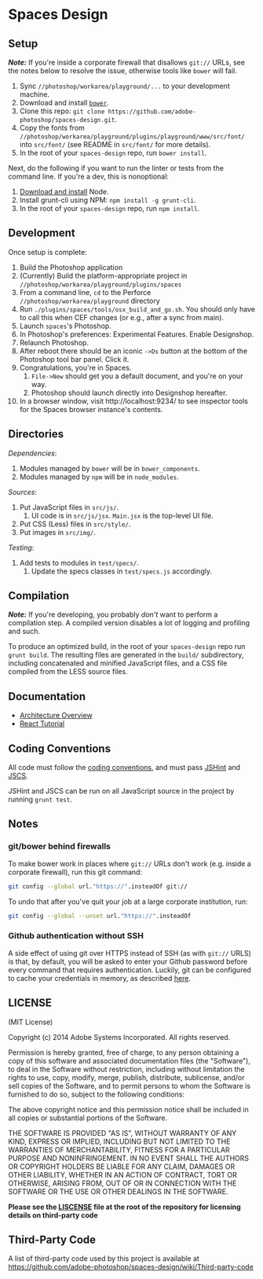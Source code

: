 Spaces Design
=================

Setup
-----

***Note:*** If you're inside a corporate firewall that disallows `git://` URLs, see the notes below to resolve the issue, otherwise tools like `bower` will fail.

1. Sync `//photoshop/workarea/playground/...` to your development machine.
2. Download and install [`bower`](http://bower.io/).
3. Clone this repo: `git clone https://github.com/adobe-photoshop/spaces-design.git`.
4. Copy the fonts from `//photoshop/workarea/playground/plugins/playground/www/src/font/` into `src/font/` (see README in `src/font/` for more details).
5. In the root of your `spaces-design` repo, run `bower install`.

Next, do the following if you want to run the linter or tests from the command line. If you're a dev, this is nonoptional:

1. [Download and install](http://nodejs.org/download/) Node.
2. Install grunt-cli using NPM: `npm install -g grunt-cli`.
3. In the root of your `spaces-design` repo, run `npm install`.

Development
-----------

Once setup is complete:

1. Build the Photoshop application
2. (Currently) Build the platform-appropriate project in `//photoshop/workarea/playground/plugins/spaces`
3. From a command line, `cd` to the Perforce `//photoshop/workarea/playground` directory
4. Run `./plugins/spaces/tools/osx_build_and_go.sh`. You should only have to call this when CEF changes (or e.g., after a sync from main).
5. Launch `spaces`'s Photoshop.
6. In Photoshop's preferences: Experimental Features. Enable Designshop.
7. Relaunch Photoshop.
8. After reboot there should be an iconic `->Ds` button at the bottom of the Photoshop tool bar panel. Click it.
9. Congratulations, you're in Spaces.
    1. `File->New` should get you a default document, and you're on your way.
    2. Photoshop should launch directly into Designshop hereafter.
10. In a browser window, visit http://localhost:9234/ to see inspector tools for the Spaces browser instance's contents.

Directories
-----------

_Dependencies_:

1. Modules managed by `bower` will be in `bower_components`.
2. Modules managed by `npm` will be in `node_modules`. 

_Sources_:

1. Put JavaScript files in `src/js/`.
    1. UI code is in `src/js/jsx`. `Main.jsx` is the top-level UI file.
2. Put CSS (Less) files in `src/style/`.
3. Put images in `src/img/`.

_Testing_:

1. Add tests to modules in `test/specs/`.
    1. Update the specs classes in `test/specs.js` accordingly.

Compilation
-----------

***Note:*** If you're developing, you probably _don't_ want to perform a compilation step. A compiled version disables a lot of logging and profiling and such.

To produce an optimized build, in the root of your `spaces-design` repo run `grunt build`. The resulting files are generated in the `build/` subdirectory, including concatenated and minified JavaScript files, and a CSS file compiled from the LESS source files. 

Documentation
--------------------------

 - [Architecture Overview](https://github.com/adobe-photoshop/spaces-design/wiki/Designshop-Architecture)
 - [React Tutorial](http://facebook.github.io/react/docs/tutorial.html)

Coding Conventions
------------------

All code must follow the [coding conventions](https://github.com/adobe-photoshop/spaces-design/wiki/Coding-Conventions), and must pass [JSHint](http://www.jshint.com/) and [JSCS](https://github.com/jscs-dev/node-jscs).

JSHint and JSCS can be run on all JavaScript source in the project by running `grunt test`. 

Notes
-----

### git/bower behind firewalls

To make bower work in places where `git://` URLs don't work (e.g. inside a corporate firewall), run this git command:

```bash
git config --global url."https://".insteadOf git://
```

To undo that after you've quit your job at a large corporate institution, run:

```bash
git config --global --unset url."https://".insteadOf
```

### Github authentication without SSH

A side effect of using git over HTTPS instead of SSH (as with `git://` URLS) is that, by default, you will be asked to enter your Github password before every command that requires authentication. Luckily, git can be configured to cache your credentials in memory, as described [here](https://help.github.com/articles/caching-your-github-password-in-git/).

LICENSE
-------

(MIT License)

Copyright (c) 2014 Adobe Systems Incorporated. All rights reserved.
 
Permission is hereby granted, free of charge, to any person obtaining a
copy of this software and associated documentation files (the "Software"), 
to deal in the Software without restriction, including without limitation 
the rights to use, copy, modify, merge, publish, distribute, sublicense, 
and/or sell copies of the Software, and to permit persons to whom the 
Software is furnished to do so, subject to the following conditions:
 
The above copyright notice and this permission notice shall be included in
all copies or substantial portions of the Software.
 
THE SOFTWARE IS PROVIDED "AS IS", WITHOUT WARRANTY OF ANY KIND, EXPRESS OR
IMPLIED, INCLUDING BUT NOT LIMITED TO THE WARRANTIES OF MERCHANTABILITY, 
FITNESS FOR A PARTICULAR PURPOSE AND NONINFRINGEMENT. IN NO EVENT SHALL THE
AUTHORS OR COPYRIGHT HOLDERS BE LIABLE FOR ANY CLAIM, DAMAGES OR OTHER 
LIABILITY, WHETHER IN AN ACTION OF CONTRACT, TORT OR OTHERWISE, ARISING 
FROM, OUT OF OR IN CONNECTION WITH THE SOFTWARE OR THE USE OR OTHER 
DEALINGS IN THE SOFTWARE.

**Please see the [LISCENSE](https://github.com/adobe-photoshop/spaces-design/LICENSE) file at the root of the repository for licensing details on third-party code**

Third-Party Code
----------------

A list of third-party code used by this project is available at https://github.com/adobe-photoshop/spaces-design/wiki/Third-party-code
